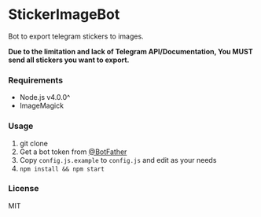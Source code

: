StickerImageBot
===============

Bot to export telegram stickers to images.

**Due to the limitation and lack of Telegram API/Documentation, You MUST send all stickers you want to export.**

### Requirements

* Node.js v4.0.0^
* ImageMagick

### Usage

1. git clone
2. Get a bot token from [@BotFather](https://telegram.me/BotFather)
3. Copy `config.js.example` to `config.js` and edit as your needs
4. `npm install && npm start`

### License

MIT
